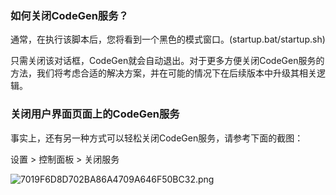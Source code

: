 ### 如何关闭CodeGen服务？

通常，在执行该脚本后，您将看到一个黑色的模式窗口。(startup.bat/startup.sh)

只需关闭该对话框，CodeGen就会自动退出。对于更多方便关闭CodeGen服务的方法，我们将考虑合适的解决方案，并在可能的情况下在后续版本中升级其相关逻辑。

### 关闭用户界面页面上的CodeGen服务

事实上，还有另一种方式可以轻松关闭CodeGen服务，请参考下面的截图：

设置 > 控制面板 > 关闭服务

![7019F6D8D702BA86A4709A646F50BC32.png](https://cloud.codegen.cc/res/7019F6D8D702BA86A4709A646F50BC32.png)
